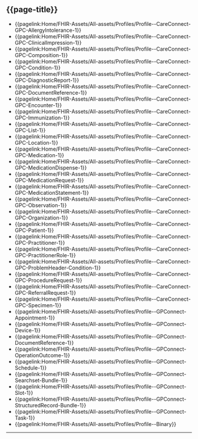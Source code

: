 ## {{page-title}}

- {{pagelink:Home/FHIR-Assets/All-assets/Profiles/Profile--CareConnect-GPC-AllergyIntolerance-1}}
- {{pagelink:Home/FHIR-Assets/All-assets/Profiles/Profile--CareConnect-GPC-ClinicalImpression-1}}
- {{pagelink:Home/FHIR-Assets/All-assets/Profiles/Profile--CareConnect-GPC-Composition-1}}
- {{pagelink:Home/FHIR-Assets/All-assets/Profiles/Profile--CareConnect-GPC-Condition-1}}
- {{pagelink:Home/FHIR-Assets/All-assets/Profiles/Profile--CareConnect-GPC-DiagnosticReport-1}}
- {{pagelink:Home/FHIR-Assets/All-assets/Profiles/Profile--CareConnect-GPC-DocumentReference-1}}
- {{pagelink:Home/FHIR-Assets/All-assets/Profiles/Profile--CareConnect-GPC-Encounter-1}}
- {{pagelink:Home/FHIR-Assets/All-assets/Profiles/Profile--CareConnect-GPC-Immunization-1}}
- {{pagelink:Home/FHIR-Assets/All-assets/Profiles/Profile--CareConnect-GPC-List-1}}
- {{pagelink:Home/FHIR-Assets/All-assets/Profiles/Profile--CareConnect-GPC-Location-1}}
- {{pagelink:Home/FHIR-Assets/All-assets/Profiles/Profile--CareConnect-GPC-Medication-1}}
- {{pagelink:Home/FHIR-Assets/All-assets/Profiles/Profile--CareConnect-GPC-MedicationDispense-1}}
- {{pagelink:Home/FHIR-Assets/All-assets/Profiles/Profile--CareConnect-GPC-MedicationRequest-1}}
- {{pagelink:Home/FHIR-Assets/All-assets/Profiles/Profile--CareConnect-GPC-MedicationStatement-1}}
- {{pagelink:Home/FHIR-Assets/All-assets/Profiles/Profile--CareConnect-GPC-Observation-1}}
- {{pagelink:Home/FHIR-Assets/All-assets/Profiles/Profile--CareConnect-GPC-Organization-1}}
- {{pagelink:Home/FHIR-Assets/All-assets/Profiles/Profile--CareConnect-GPC-Patient-1}}
- {{pagelink:Home/FHIR-Assets/All-assets/Profiles/Profile--CareConnect-GPC-Practitioner-1}}
- {{pagelink:Home/FHIR-Assets/All-assets/Profiles/Profile--CareConnect-GPC-PractitionerRole-1}}
- {{pagelink:Home/FHIR-Assets/All-assets/Profiles/Profile--CareConnect-GPC-ProblemHeader-Condition-1}}
- {{pagelink:Home/FHIR-Assets/All-assets/Profiles/Profile--CareConnect-GPC-ProcedureRequest-1}}
- {{pagelink:Home/FHIR-Assets/All-assets/Profiles/Profile--CareConnect-GPC-ReferralRequest-1}}
- {{pagelink:Home/FHIR-Assets/All-assets/Profiles/Profile--CareConnect-GPC-Specimen-1}}
- {{pagelink:Home/FHIR-Assets/All-assets/Profiles/Profile--GPConnect-Appointment-1}}
- {{pagelink:Home/FHIR-Assets/All-assets/Profiles/Profile--GPConnect-Device-1}}
- {{pagelink:Home/FHIR-Assets/All-assets/Profiles/Profile--GPConnect-DocumentReference-1}}
- {{pagelink:Home/FHIR-Assets/All-assets/Profiles/Profile--GPConnect-OperationOutcome-1}}
- {{pagelink:Home/FHIR-Assets/All-assets/Profiles/Profile--GPConnect-Schedule-1}}
- {{pagelink:Home/FHIR-Assets/All-assets/Profiles/Profile--GPConnect-Searchset-Bundle-1}}
- {{pagelink:Home/FHIR-Assets/All-assets/Profiles/Profile--GPConnect-Slot-1}}
- {{pagelink:Home/FHIR-Assets/All-assets/Profiles/Profile--GPConnect-StructuredRecord-Bundle-1}}
- {{pagelink:Home/FHIR-Assets/All-assets/Profiles/Profile--GPConnect-Task-1}}
- {{pagelink:Home/FHIR-Assets/All-assets/Profiles/Profile--Binary}}

---